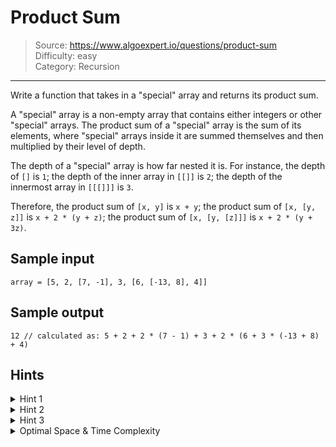 # Product Sum
> Source: https://www.algoexpert.io/questions/product-sum  
> Difficulty: easy  
> Category: Recursion
---

Write a function that takes in a "special" array and returns its product sum. 

A "special" array is a non-empty array that contains either integers or other "special" arrays. The product sum of a "special" array is the sum of its elements, where "special" arrays inside it are summed themselves and then multiplied by their level of depth.

The depth of a "special" array is how far nested it is. For instance, the depth of `[]` is `1`; the depth of the inner array in `[[]]` is `2`; the depth of the innermost array in `[[[]]]` is `3`.

Therefore, the product sum of `[x, y]` is `x + y`; the product sum of `[x, [y, z]]` is `x + 2 * (y + z)`; the product sum of `[x, [y, [z]]]` is `x + 2 * (y + 3z)`.

## Sample input
```
array = [5, 2, [7, -1], 3, [6, [-13, 8], 4]]
```

## Sample output
```
12 // calculated as: 5 + 2 + 2 * (7 - 1) + 3 + 2 * (6 + 3 * (-13 + 8) + 4)
```

## Hints

<details>
<summary>Hint 1</summary>
Try using recursion to solve this problem. 
</details>

<details>
<summary>Hint 2</summary>
Initialize the product sum of the "special" array to 0. Then, iterate through all of the array's elements; if you come across a number, add it to the product sum; if you come across another "special" array, recursively call the productSum function on it and add the returned value to the product sum. How will you handle multiplying the product sums at a given level of depth?
</details>

<details>
<summary>Hint 3</summary>
Have the productSum function take in a second parameter: the multiplier, initialized to 1. 
Whenever you recursively call the productSum function, pass in the multiplier incremented by 1. 
</details>

<details>
<summary>Optimal Space &amp; Time Complexity</summary>
O(n) time | O(d) space - where n is the total number of elements in the array, including sub-elements, and d is the greatest depth of "special" arrays in the array
</details>
